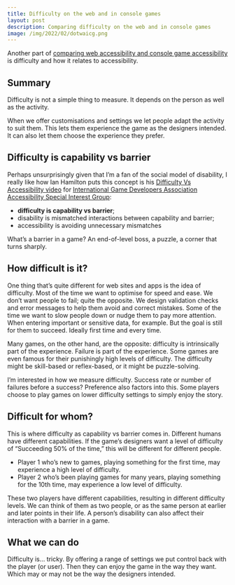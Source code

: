 ```yaml
---
title: Difficulty on the web and in console games
layout: post
description: Comparing difficulty on the web and in console games
image: /img/2022/02/dotwaicg.png
---
```


Another part of [comparing web accessibility and console game accessibility](https://naga.co.za/2021/12/12/comparing-web-accessibility-and-console-game-accessibility/) is difficulty and how it relates to accessibility.

## Summary

Difficulty is not a simple thing to measure. It depends on the person as well as the activity.

When we offer customisations and settings we let people adapt the activity to suit them. This lets them experience the game as the designers intended. It can also let them choose the experience they prefer.

## Difficulty is capability vs barrier

Perhaps unsurprisingly given that I’m a fan of the social model of disability, I really like how Ian Hamilton puts this concept is his [Difficulty Vs Accessibility video](https://www.youtube.com/watch?v=sPehhHZvKE8) for [International Game Developers Association Accessibility Special Interest Group](https://www.youtube.com/channel/UCKWG26bBd7TOiaLtc_crqvw):

- **difficulty is capability vs barrier**;
- disability is mismatched interactions between capability and barrier;
- accessibility is avoiding unnecessary mismatches

What’s a barrier in a game? An end-of-level boss, a puzzle, a corner that turns sharply.

## How difficult is it?

One thing that’s quite different for web sites and apps is the idea of difficulty. Most of the time we want to optimise for speed and ease. We don’t want people to fail; quite the opposite. We design validation checks and error messages to help them avoid and correct mistakes. Some of the time we want to slow people down or nudge them to pay more attention. When entering important or sensitive data, for example. But the goal is still for them to succeed. Ideally first time and every time.

Many games, on the other hand, are the opposite: difficulty is intrinsically part of the experience. Failure is part of the experience. Some games are even famous for their punishingly high levels of difficulty. The difficulty might be skill-based or reflex-based, or it might be puzzle-solving.

I’m interested in how we measure difficulty. Success rate or number of failures before a success? Preference also factors into this. Some players choose to play games on lower difficulty settings to simply enjoy the story.

## Difficult for whom?

This is where difficulty as capability vs barrier comes in. Different humans have different capabilities. If the game’s designers want a level of difficulty of “Succeeding 50% of the time,” this will be different for different people.

- Player 1 who’s new to games, playing something for the first time, may experience a high level of difficulty.
- Player 2 who’s been playing games for many years, playing something for the 10th time, may experience a low level of difficulty.

These two players have different capabilities, resulting in different difficulty levels. We can think of them as two people, or as the same person at earlier and later points in their life. A person’s disability can also affect their interaction with a barrier in a game.

## What we can do

Difficulty is… tricky. By offering a range of settings we put control back with the player (or user). Then they can enjoy the game in the way they want. Which may or may not be the way the designers intended.